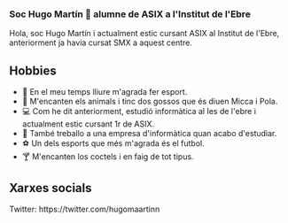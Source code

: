 
### Soc Hugo Martín 👋 alumne de ASIX a l'Institut de l'Ebre

<p>Hola, soc Hugo Martín i actualment estic cursant ASIX al Institut de l'Ebre, anteriorment ja havia cursat SMX a aquest centre.</p>

## Hobbies

- 	:runner: En el meu temps lliure m'agrada fer esport.
- 	:feet: M'encanten els animals i tinc dos gossos que és diuen Micca i Pola.
- 	:computer: Com he dit anteriorment, estudió informàtica al Ies de l'ebre i actualment estic cursant 1r de ASIX.
- 	:file_folder: També treballo a una empresa d'informàtica quan acabo d'estudiar.
- 	:soccer: Un dels esports que més m'agrada és el futbol.
- 	:cocktail: M'encanten los coctels i en faig de tot tipus.


## Xarxes socials


<p>Twitter: https://twitter.com/hugomaartinn</p>







